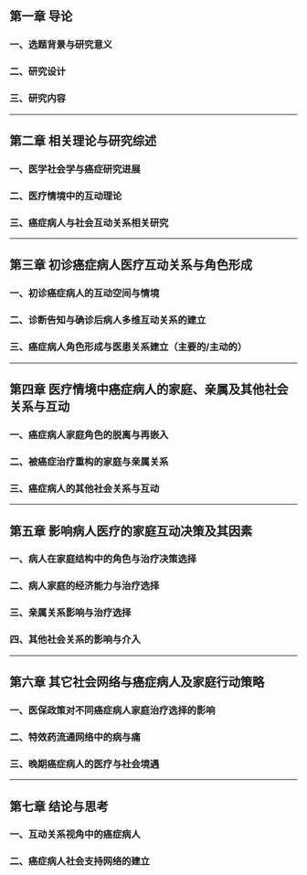 ## 第一章 导论
### 一、选题背景与研究意义
### 二、研究设计
### 三、研究内容
___ 
## 第二章 相关理论与研究综述
### 一、医学社会学与癌症研究进展
### 二、医疗情境中的互动理论
### 三、癌症病人与社会互动关系相关研究
___ 
## 第三章 初诊癌症病人医疗互动关系与角色形成
### 一、初诊癌症病人的互动空间与情境
### 二、诊断告知与确诊后病人多维互动关系的建立
### 三、癌症病人角色形成与医患关系建立（主要的/主动的）
___ 
## 第四章 医疗情境中癌症病人的家庭、亲属及其他社会关系与互动
### 一、癌症病人家庭角色的脱离与再嵌入
### 二、被癌症治疗重构的家庭与亲属关系
### 三、癌症病人的其他社会关系与互动
___ 
## 第五章 影响病人医疗的家庭互动决策及其因素
### 一、病人在家庭结构中的角色与治疗决策选择
### 二、病人家庭的经济能力与治疗选择
### 三、亲属关系影响与治疗选择
### 四、其他社会关系的影响与介入
___ 
## 第六章 其它社会网络与癌症病人及家庭行动策略
### 一、医保政策对不同癌症病人家庭治疗选择的影响
### 二、特效药流通网络中的病与痛
### 三、晚期癌症病人的医疗与社会境遇
___ 
## 第七章 结论与思考
### 一、互动关系视角中的癌症病人
### 二、癌症病人社会支持网络的建立